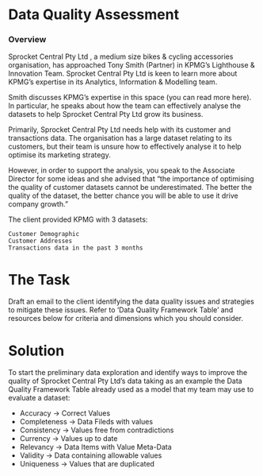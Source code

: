 # Data Quality Assessment
### Overview

Sprocket Central Pty Ltd , a medium size bikes & cycling accessories organisation, has approached Tony Smith (Partner) in KPMG’s Lighthouse & Innovation Team. 
Sprocket Central Pty Ltd  is keen to learn more about KPMG’s expertise in its Analytics, Information & Modelling team. 

Smith discusses KPMG’s expertise in this space (you can read more here). 
In particular, he speaks about how the team can effectively analyse the datasets to help Sprocket Central Pty Ltd grow its business.

Primarily, Sprocket Central Pty Ltd needs help with its customer and transactions data. 
The organisation has a large dataset relating to its customers, but their team is unsure how to effectively analyse it to help optimise its marketing strategy. 

However, in order to support the analysis, you speak to the Associate Director for some ideas and she advised that “the importance of optimising the quality of 
customer datasets cannot be underestimated. The better the quality of the dataset, the better chance you will be able to use it drive company growth.”

The client provided KPMG with 3 datasets:

    Customer Demographic 
    Customer Addresses
    Transactions data in the past 3 months


# The Task
Draft an email to the client identifying the data quality issues and strategies to mitigate these issues. Refer to ‘Data Quality Framework Table’ and resources below for criteria and dimensions which you should consider.

# Solution
To start the preliminary data exploration and identify ways to improve the quality of Sprocket Central Pty Ltd’s data taking as an example the Data Quality Framework Table already used as a model that my team may use to evaluate a dataset:

- Accuracy -> Correct Values
- Completeness -> Data Fileds with values
- Consistency -> Values free from contradictions
- Currency -> Values up to date
- Relevancy -> Data Items with Value Meta-Data
- Validity -> Data containing allowable values
- Uniqueness -> Values that are duplicated
